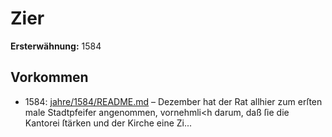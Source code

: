 # Zier

**Ersterwähnung:** 1584

## Vorkommen
- 1584: [jahre/1584/README.md](../jahre/1584/README.md) – Dezember hat der Rat allhier zum erſten male
Stadtpfeifer angenommen, vornehmli<h darum, daß ſie die
Kantorei ſtärken und der Kirche eine Zi...
